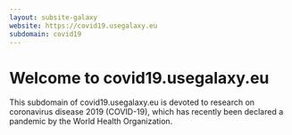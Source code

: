 ```yaml
---
layout: subsite-galaxy
website: https://covid19.usegalaxy.eu
subdomain: covid19
---
```


# Welcome to covid19.usegalaxy.eu

This subdomain of covid19.usegalaxy.eu is devoted to research on coronavirus disease 2019 (COVID-19), which has recently been declared a pandemic by the World Health Organization.

